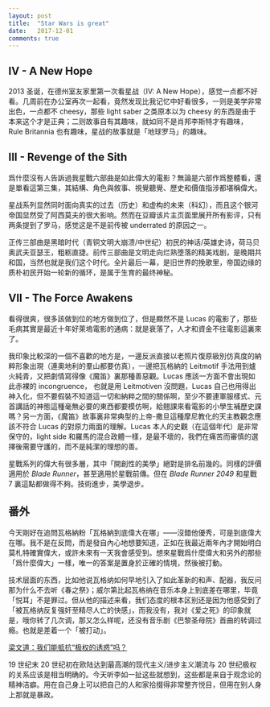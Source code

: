 ```yaml
---
layout: post
title:  "Star Wars is great"
date:   2017-12-01
comments: true
---
```


## IV - A New Hope

2013 圣诞，在德州室友家里第一次看星战（IV: A New Hope），感觉一点都不好看。几周前在办公室再次一起看，竟然发现比我记忆中好看很多，一则是美学非常出色，一点都不 cheesy，那些 light saber 之类原本以为 cheesy 的东西是由于本来这个才是正典；二则故事自有其趣味，就如同不是肖邦李斯特才有趣味，Rule Britannia 也有趣味，星战的故事就是「地球罗马」的趣味。

## III - Revenge of the Sith

爲什麼沒有人告訴過我星戰六部曲是如此偉大的電影？無論是六部作爲整體看，還是單看這第三集，其結構、角色與敘事、視覺聽覺、歷史和價值指涉都堪稱偉大。

星战系列显然同时面向真实的过去（历史）和虚构的未来（科幻），而且这个银河帝国显然受了阿西莫夫的很大影响。然而在豆瓣该片主页面里展开所有影评，只有两条提到了罗马，感觉这是不是前传被 underrated 的原因之一。 

正传三部曲是黑暗时代（青铜文明大崩溃/中世纪）初民的神话/英雄史诗，荷马贝奥武夫亚瑟王，粗粝直捷。前传三部曲是文明走向烂熟堕落的精美戏剧，是晚期共和国，当然也就是我们这个时代。全片最后一幕，是旧世界的挽歌里，帝国边缘的质朴初民开始一轮新的循环，是属于生育的最终神秘。 


## VII - The Force Awakens

看得很爽，很多該做到位的地方做到位了，但是顯然不是 Lucas 的電影了，那些毛病其實是最近十年好萊塢電影的通病：就是衰落了，人才和資金不往電影這裏來了。

我印象比較深的一個不喜歡的地方是，一邊反派直接以老照片復原級別仿真度的納粹形象出現（連奧地利的羣山都要仿真），一邊把瓦格納的 Leitmotif 手法用到爐火純青，又把劇情寫得像《魔笛》裏那種善惡觀。Lucas 應該一方面不會出現如此赤裸的 incongruence， 也就是用 Leitmotiven 沒問題，Lucas 自己也用得出神入化，但不要假裝不知道這一切和納粹之間的關係啊，至少不要連軍服樣式、元首講話的神態這種毫無必要的東西都要模仿啊，給翹課來看電影的小學生補歷史課嗎？另一方面，《魔笛》故事裏非常典型的上帝-撒旦這種摩尼教化的天主教觀念應該不符合 Lucas 的對原力兩面的理解。Lucas 本人的史觀（在這個年代）是非常保守的，light side 和羅馬的混合政體一樣，是最不壞的，我們在痛苦而審慎的選擇後需要守護的，而不是純潔的理想的善。

星戰系列的偉大有很多層，其中「開創性的美學」絕對是排名前幾的。同樣的評價適用於 *Blade Runner*，甚至適用於星戰前傳。但在 *Blade Runner 2049* 和星戰 7 裏這點都做得不夠。技術進步，美學退步。

## 番外

今天剛好在追問瓦格納粉「瓦格納到底偉大在哪」——沒錯他優秀，可是到底偉大在哪。我不是在反問，而是發自內心地想要知道，正如在我最近兩年內才開始明白莫札特確實偉大，或許未來有一天我會感受到。想來星戰爲什麼偉大和另外的那些「爲什麼偉大」一樣，唯一的答案是置身於正確的情境，然後被打動。

技术层面的东西，比如他说瓦格纳如何早地引入了如此革新的和声、配器，我反问那为什么不去听《春之祭》；威尔第比起瓦格纳在音乐本身上到底差在哪里，毕竟「悦耳」不是罪过。但从他的描述来看，我们态度的根本区别还是因为他感受到了「被瓦格纳反复强奸至精尽人亡的快感」，而我没有，我对《爱之死》的印象就是，哦你转了几次调，那又怎么样呢，还没有音乐剧《巴黎圣母院》首曲的转调过瘾。也就是差着一个「被打动」。

[梁文道：我们能抵抗“极权的诱惑”吗？](http://mp.weixin.qq.com/s/X1TKoLgIgSqfFLvlgsEdyQ)

19 世纪末 20 世纪初在欧陆达到最高潮的现代主义/进步主义潮流与 20 世纪极权的关系应该是相当明确的。今天听李如一扯这些就想到，这些都是来自于观念论的精神洁癖。用在自己身上可以把自己的人和家拾掇得非常整齐悦目，但用在别人身上那就是暴政。 
